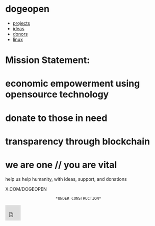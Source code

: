 # dogeopen

* [projects](projects.md)
* [ideas](ideas.md)
* [donors](donors.md)
* [linux](linux.md) 




# Mission Statement: 
# economic empowerment using opensource technology 

# donate to those in need

# transparency through blockchain

# we are one // you are vital 


help us help humanity, with ideas, support, and donations

X.COM/DOGEOPEN






                          *UNDER CONSTRUCTION*

<iframe src="https://global-mind.org/gcpdot/gcp.html" height="48" width="48" scrolling="no" marginwidth="0" marginheight="0" frameborder="0" ></iframe>



